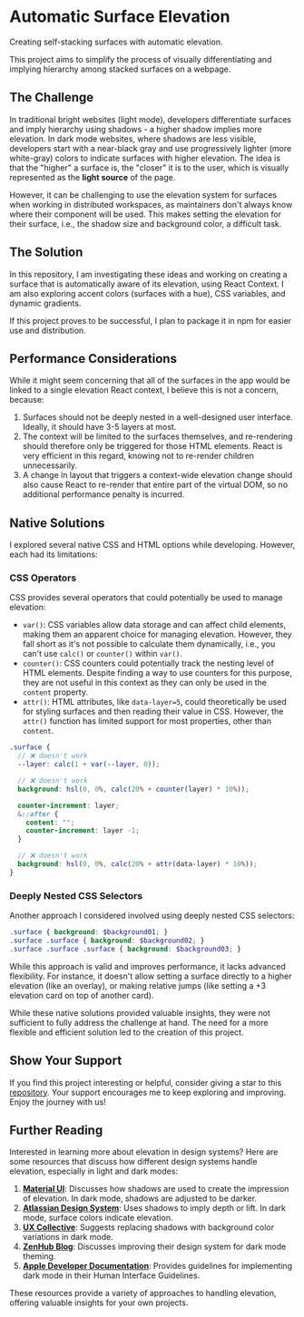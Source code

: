 # Automatic Surface Elevation

Creating self-stacking surfaces with automatic elevation.

<!-- [screenshot here] -->

This project aims to simplify the process of visually differentiating and implying hierarchy among stacked surfaces on a webpage.

## The Challenge

In traditional bright websites (light mode), developers differentiate surfaces and imply hierarchy using shadows - a higher shadow implies more elevation. In dark mode websites, where shadows are less visible, developers start with a near-black gray and use progressively lighter (more white-gray) colors to indicate surfaces with higher elevation. The idea is that the "higher" a surface is, the "closer" it is to the user, which is visually represented as the **light source** of the page.

However, it can be challenging to use the elevation system for surfaces when working in distributed workspaces, as maintainers don't always know where their component will be used. This makes setting the elevation for their surface, i.e., the shadow size and background color, a difficult task.

## The Solution

In this repository, I am investigating these ideas and working on creating a surface that is automatically aware of its elevation, using React Context. I am also exploring accent colors (surfaces with a hue), CSS variables, and dynamic gradients.

If this project proves to be successful, I plan to package it in npm for easier use and distribution.

## Performance Considerations

While it might seem concerning that all of the surfaces in the app would be linked to a single elevation React context, I believe this is not a concern, because:

1. Surfaces should not be deeply nested in a well-designed user interface. Ideally, it should have 3-5 layers at most.
2. The context will be limited to the surfaces themselves, and re-rendering should therefore only be triggered for those HTML elements. React is very efficient in this regard, knowing not to re-render children unnecessarily.
3. A change in layout that triggers a context-wide elevation change should also cause React to re-render that entire part of the virtual DOM, so no additional performance penalty is incurred.

## Native Solutions

I explored several native CSS and HTML options while developing. However, each had its limitations:

### CSS Operators

CSS provides several operators that could potentially be used to manage elevation:

- `var()`: CSS variables allow data storage and can affect child elements, making them an apparent choice for managing elevation. However, they fall short as it's not possible to calculate them dynamically, i.e., you can't use `calc()` or `counter()` within `var()`.
- `counter()`: CSS counters could potentially track the nesting level of HTML elements. Despite finding a way to use counters for this purpose, they are not useful in this context as they can only be used in the `content` property.
- `attr()`: HTML attributes, like `data-layer=5`, could theoretically be used for styling surfaces and then reading their value in CSS. However, the `attr()` function has limited support for most properties, other than `content`.

```scss
.surface {
  // ❌ doesn't work
  --layer: calc(1 + var(--layer, 0));

  // ❌ doesn't work
  background: hsl(0, 0%, calc(20% + counter(layer) * 10%));

  counter-increment: layer;
  &::after {
    content: "";
    counter-increment: layer -1;
  }

  // ❌ doesn't work
  background: hsl(0, 0%, calc(20% + attr(data-layer) * 10%));
}
```

### Deeply Nested CSS Selectors

Another approach I considered involved using deeply nested CSS selectors:

```scss
.surface { background: $background01; }
.surface .surface { background: $background02; }
.surface .surface .surface { background: $background03; }
```

While this approach is valid and improves performance, it lacks advanced flexibility. For instance, it doesn't allow setting a surface directly to a higher elevation (like an overlay), or making relative jumps (like setting a +3 elevation card on top of another card).

While these native solutions provided valuable insights, they were not sufficient to fully address the challenge at hand. The need for a more flexible and efficient solution led to the creation of this project.

## Show Your Support

If you find this project interesting or helpful, consider giving a star to this [repository](https://github.com/kutneruri/automatic-elevation-surfaces). Your support encourages me to keep exploring and improving. Enjoy the journey with us!

## Further Reading

Interested in learning more about elevation in design systems? Here are some resources that discuss how different design systems handle elevation, especially in light and dark modes:

1. [**Material UI**](https://mui.com/customization/theming/#shadows): Discusses how shadows are used to create the impression of elevation. In dark mode, shadows are adjusted to be darker.
1. [**Atlassian Design System**](https://atlassian.design/foundations/elevation): Uses shadows to imply depth or lift. In dark mode, surface colors indicate elevation.
1. [**UX Collective**](https://uxdesign.cc/designing-dark-mode-c7bd200eaa64): Suggests replacing shadows with background color variations in dark mode.
1. [**ZenHub Blog**](https://blog.zenhub.com/improving-design-system-for-dark-mode-theming/): Discusses improving their design system for dark mode theming.
1. [**Apple Developer Documentation**](https://developer.apple.com/design/human-interface-guidelines/dark-mode): Provides guidelines for implementing dark mode in their Human Interface Guidelines.

These resources provide a variety of approaches to handling elevation, offering valuable insights for your own projects.
